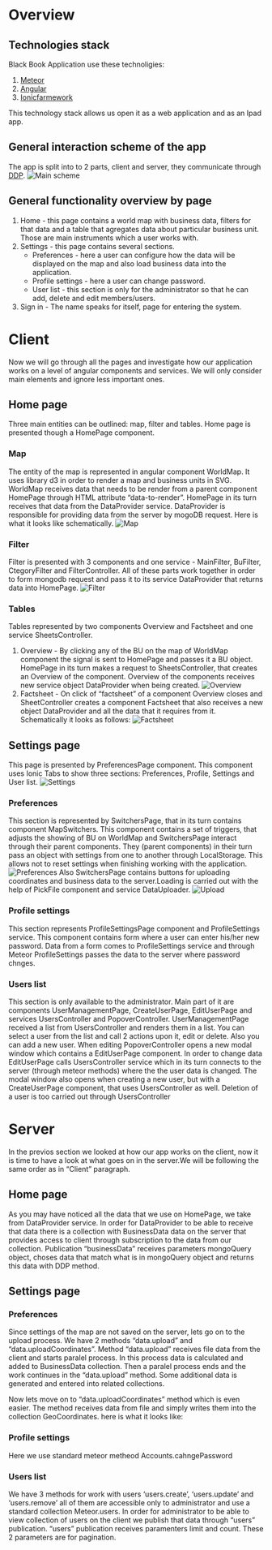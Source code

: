 # Overview
## Technologies stack
Black Book Application use these technoligies:
1. [Meteor](https://www.meteor.com/)
2. [Angular](https://angular.io/)
3. [Ionicfarmework](http://ionicframework.com/)

This technology stack allows us open it as a web application and as an Ipad app.
## General interaction scheme of the app
The app is split into to 2 parts, client and server, they communicate through [DDP](https://en.wikipedia.org/wiki/Distributed_Data_Protocol).
![Main scheme](img/1.jpg)
## General functionality overview by page
1. Home - this page contains a world map with business data, filters for that data and a table that agregates data about particular business unit. Those are main instruments which a user works with.
2. Settings - this page contains several sections.
   * Preferences - here a user can configure how the data will be displayed on the map and also load business data into the application.
   * Profile settings - here a user can change password.
   * User list - this section is only for the administrator so that he can add, delete and edit members/users.
3. Sign in - The name speaks for itself, page for entering the system.
# Client
Now we will go through all the pages and investigate how our application works on a level of angular components and services. We will only consider main elements and ignore less important ones.
## Home page
Three main entities can be outlined: map, filter and tables.
Home page is presented though a HomePage component.
### Map
The entity of the map is represented in angular component WorldMap. It uses library d3 in order to render a map and business units in SVG. WorldMap receives data that needs to be render from a parent component HomePage through HTML attribute “data-to-render”. HomePage in its turn receives that data from the DataProvider service.
DataProvider is responsible for providing data from the server by mogoDB request. Here is what it looks like schematically.
![Map](img/2.jpg)
### Filter
Filter is presented with 3 components and one service - MainFilter, BuFilter, CtegoryFilter and FilterController. All of these parts work together in order to form mongodb request and pass it to its service DataProvider that returns data into HomePage.
![Filter](img/3.jpg)
### Tables
Tables represented by two components Overview and Factsheet and one service SheetsController.
1. Overview - By clicking any of the BU on the map of WorldMap component the signal is sent to HomePage and passes it a BU object. HomePage in its turn makes a request to SheetsController, that creates an Overview of the component. Overview of the components receives new service object DataProvider when being created.
![Overview](img/4.jpg)
2. Factsheet - On click of “factsheet” of a component Overview closes and SheetController creates a component Factsheet that also receives a new object DataProvider and all the data that it requires from it. Schematically it looks as follows:
![Factsheet](img/5.jpg)
## Settings page
This page is presented by PreferencesPage component. This component uses Ionic Tabs to show three sections: Preferences, Profile, Settings and User list.
![Settings](img/6.jpg)
### Preferences
This section is represented by SwitchersPage, that in its turn contains component MapSwitchers. This component contains a set of triggers, that adjusts the showing of BU on WorldMap and SwitchersPage interact through their parent components. They (parent components) in their turn pass an object with settings from one to another through LocalStorage. This allows not to reset settings when finishing working with the application.
![Preferences](img/7.jpg)
Also SwitchersPage contains buttons for uploading coordinates and business data to the server.Loading is carried out with the help of PickFile component and service DataUploader.
![Upload](img/8.jpg)
### Profile settings
This section represents ProfileSettingsPage component and ProfileSettings service. This component contains form where a user can enter his/her new password. Data from a form comes to ProfileSettings service and  through Meteor
 ProfileSettings passes the data to the server where password chnges.
### Users list
This section is only available to the administrator. Main part of it are components UserManagementPage, CreateUserPage, EditUserPage and services UsersController and PopoverController. UserManagementPage received a list from UsersController and renders them in a list. You can select a user from the list and call 2 actions upon it, edit or delete. Also you can add a new user. When editing PopoverController opens a new modal window which contains a EditUserPage component. In order to change data EditUserPage calls UsersController service which in its turn connects to the server (through meteor methods) where the the user data is changed. The modal window also opens when creating a new user, but with a CreateUserPage component, that uses UsersController as well. Deletion of a user is too carried out through UsersController




# Server
In the previos section we looked at how our app works on the client, now it is time to have a look at what goes on in the server.We will be following the same order as in “Client” paragraph.
## Home page
As you may have noticed all the data that we use on HomePage, we take from DataProvider service. In order for DataProvider to be able to receive that data there is a collection with BusinessData data on the server that provides access to client through subscription to the data from our collection. Publication “businessData” receives parameters mongoQuery object, choses data that match what is in mongoQuery object and returns this data with DDP method.
## Settings page
### Preferences
Since settings of the map are not saved on the server, lets go on to the upload process. We have 2 methods  “data.upload” and “data.uploadCoordinates”. Method “data.upload” receives file data from the client and starts paralel process. In this process data is calculated and added to BusinessData collection. Then a paralel process ends and the work continues in the  “data.upload” method. Some additional data is generated and entered into related collections.



Now lets move on to “data.uploadCoordinates” method which is even easier. The method receives data from file and simply writes them into the collection GeoCoordinates. here is what it looks like:

### Profile settings
Here we use standard meteor metheod Accounts.cahngePassword
### Users list
We have 3 methods for work with users ‘users.create’, ‘users.update’ and ‘users.remove’ all of them are accessible only to administrator and use a standard collection Meteor.users. In order for administrator to be able to view collection of users on the client we publish that data through “users” publication. “users” publication receives paramenters limit and count. These 2 parameters are for pagination.
